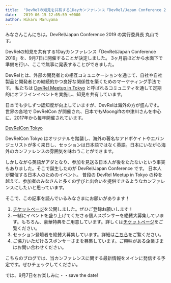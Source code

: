 ```yaml
---
title:  "DevRelの知見を共有する1Dayカンファレンス「DevRel/Japan Conference 2019」を開催します！"
date:   2019-06-15 12:05:59 +0000
author: Hikaru Maruyama
---
```


みなさんこんにちは。DevRel/Japan Conference 2019 の実行委員長 丸山です。
<!--more-->

DevRelの知見を共有する1Dayカンファレンス「DevRel/Japan Conference 2019」を、9月7日に開催することが決定しました。
3ヶ月前ほどから水面下で準備を行い、ここで無事に発表することができました。

DevRelとは、外部の開発者との相互コミュニケーションを通じて、自社や自社製品と開発者との継続的かつ良好な関係性を築くためのマーケティング手法です。
私たちは [DevRel Meetup in Tokyo](https://devrel.connpass.com/) と呼ばれるコミュニティを通して定期的にオフラインイベントを実施し、知見を共有しています。

日本でも少しずつ認知度が向上していますが、DevRelは海外の方が盛んです。
世界の各地で DevRelCon が開催され、日本でもMoongiftの中津川さんを中心に、2017年から毎年開催されています。

[DevRelCon Tokyo](https://tokyo-2019.devrel.net/)

DevRelCon Tokyo はオリジナルを踏襲し、海外の著名なアドボケイトやエバンジェリストが多く来日し、セッションは日本語ではなく英語。日本にいながら海外のカンファレンスの雰囲気を味わうことができます。

しかしながら英語がアダとなり、参加を見送る日本人が後をたたないという事実もありました。そこで誕生したのが DevRel/Japan Conference です。
日本人が開催する日本人のためのイベント。
普段の DevRel Meetup in Tokyo の枠を越えて、参加者のみなさんと多くの学びと出会いを提供できるようなカンファレンスにしたいと思っています。

そこで、この記事を読んでいるみなさまにお願いがあります！

1. [チケットページ](https://devrel.connpass.com/event/132576/)を公開しました。ぜひご登録お願いします！
1. 一緒にイベントを盛り上げてくださる個人スポンサーを絶賛大募集しています。もちろん、豪華特典をご用意しています。詳しくは[チケットページ](https://devrel.connpass.com/event/132576/)をご覧ください。
1. セッション登壇者を絶賛大募集しています。詳細は[こちら](https://www.papercall.io/devrel-japan-2019)をご覧ください。
1. ご協力いただけるスポンサーさまを募集しています。ご興味がある企業さまはお問い合わせください。

こちらのブログでは、当カンファレンスに関する最新情報をメインに発信する予定です。ぜひチェックしてください。

では、9月7日をお楽しみに・・save the date!
